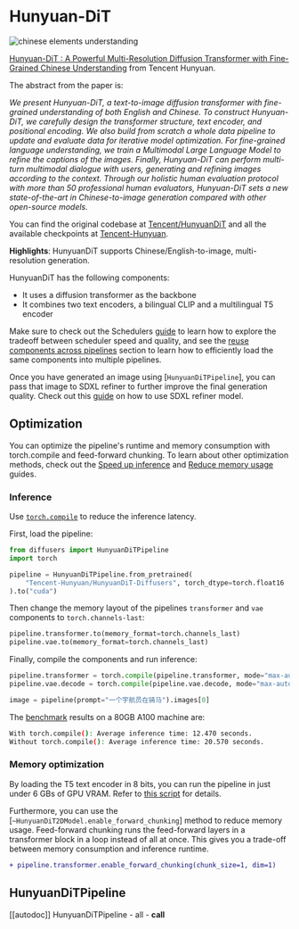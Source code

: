 <!--Copyright 2024 The HuggingFace Team and Tencent Hunyuan Team. All rights reserved.

Licensed under the Apache License, Version 2.0 (the "License"); you may not use this file except in compliance with
the License. You may obtain a copy of the License at

http://www.apache.org/licenses/LICENSE-2.0

Unless required by applicable law or agreed to in writing, software distributed under the License is distributed on
an "AS IS" BASIS, WITHOUT WARRANTIES OR CONDITIONS OF ANY KIND, either express or implied. See the License for the
specific language governing permissions and limitations under the License.
-->

# Hunyuan-DiT
![chinese elements understanding](https://github.com/gnobitab/diffusers-hunyuan/assets/1157982/39b99036-c3cb-4f16-bb1a-40ec25eda573)

[Hunyuan-DiT : A Powerful Multi-Resolution Diffusion Transformer with Fine-Grained Chinese Understanding](https://arxiv.org/abs/2405.08748) from Tencent Hunyuan.

The abstract from the paper is:

*We present Hunyuan-DiT, a text-to-image diffusion transformer with fine-grained understanding of both English and Chinese. To construct Hunyuan-DiT, we carefully design the transformer structure, text encoder, and positional encoding. We also build from scratch a whole data pipeline to update and evaluate data for iterative model optimization. For fine-grained language understanding, we train a Multimodal Large Language Model to refine the captions of the images. Finally, Hunyuan-DiT can perform multi-turn multimodal dialogue with users, generating and refining images according to the context. Through our holistic human evaluation protocol with more than 50 professional human evaluators, Hunyuan-DiT sets a new state-of-the-art in Chinese-to-image generation compared with other open-source models.*


You can find the original codebase at [Tencent/HunyuanDiT](https://github.com/Tencent/HunyuanDiT) and all the available checkpoints at [Tencent-Hunyuan](https://huggingface.co/Tencent-Hunyuan/HunyuanDiT).

**Highlights**: HunyuanDiT supports Chinese/English-to-image, multi-resolution generation.

HunyuanDiT has the following components:
* It uses a diffusion transformer as the backbone
* It combines two text encoders, a bilingual CLIP and a multilingual T5 encoder

<Tip>

Make sure to check out the Schedulers [guide](../../using-diffusers/schedulers.md) to learn how to explore the tradeoff between scheduler speed and quality, and see the [reuse components across pipelines](../../using-diffusers/loading.md#reuse-a-pipeline) section to learn how to efficiently load the same components into multiple pipelines.

</Tip>

<Tip>

Once you have generated an image using [`HunyuanDiTPipeline`], you can pass that image to SDXL refiner to further improve the final generation quality. Check out this [guide](https://huggingface.co/docs/diffusers/using-diffusers/sdxl#base-to-refiner-model) on how to use SDXL refiner model.

</Tip>

## Optimization

You can optimize the pipeline's runtime and memory consumption with torch.compile and feed-forward chunking. To learn about other optimization methods, check out the [Speed up inference](../../optimization/fp16) and [Reduce memory usage](../../optimization/memory) guides.

### Inference

Use [`torch.compile`](https://huggingface.co/docs/diffusers/main/en/tutorials/fast_diffusion#torchcompile) to reduce the inference latency.

First, load the pipeline:

```python
from diffusers import HunyuanDiTPipeline
import torch

pipeline = HunyuanDiTPipeline.from_pretrained(
	"Tencent-Hunyuan/HunyuanDiT-Diffusers", torch_dtype=torch.float16
).to("cuda")
```

Then change the memory layout of the pipelines `transformer` and `vae` components to `torch.channels-last`:

```python
pipeline.transformer.to(memory_format=torch.channels_last)
pipeline.vae.to(memory_format=torch.channels_last)
```

Finally, compile the components and run inference:

```python
pipeline.transformer = torch.compile(pipeline.transformer, mode="max-autotune", fullgraph=True)
pipeline.vae.decode = torch.compile(pipeline.vae.decode, mode="max-autotune", fullgraph=True)

image = pipeline(prompt="一个宇航员在骑马").images[0]
```

The [benchmark](https://gist.github.com/sayakpaul/29d3a14905cfcbf611fe71ebd22e9b23) results on a 80GB A100 machine are:

```bash
With torch.compile(): Average inference time: 12.470 seconds.
Without torch.compile(): Average inference time: 20.570 seconds.
```

### Memory optimization

By loading the T5 text encoder in 8 bits, you can run the pipeline in just under 6 GBs of GPU VRAM. Refer to [this script](https://gist.github.com/sayakpaul/3154605f6af05b98a41081aaba5ca43e) for details.

Furthermore, you can use the [`~HunyuanDiT2DModel.enable_forward_chunking`] method to reduce memory usage. Feed-forward chunking runs the feed-forward layers in a transformer block in a loop instead of all at once. This gives you a trade-off between memory consumption and inference runtime.

```diff
+ pipeline.transformer.enable_forward_chunking(chunk_size=1, dim=1)
```


## HunyuanDiTPipeline

[[autodoc]] HunyuanDiTPipeline
	- all
	- __call__


